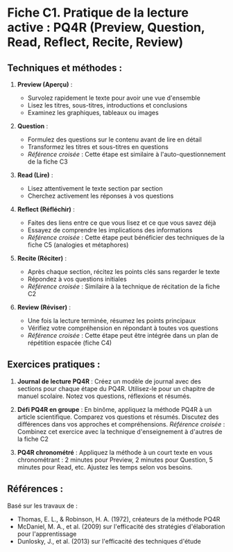 # Fiche C1. Pratique de la lecture active : PQ4R (Preview, Question, Read, Reflect, Recite, Review)

## Techniques et méthodes :

1. **Preview (Aperçu)** :
   - Survolez rapidement le texte pour avoir une vue d'ensemble
   - Lisez les titres, sous-titres, introductions et conclusions
   - Examinez les graphiques, tableaux ou images

2. **Question** :
   - Formulez des questions sur le contenu avant de lire en détail
   - Transformez les titres et sous-titres en questions
   - *Référence croisée* : Cette étape est similaire à l'auto-questionnement de la fiche C3

3. **Read (Lire)** :
   - Lisez attentivement le texte section par section
   - Cherchez activement les réponses à vos questions

4. **Reflect (Réfléchir)** :
   - Faites des liens entre ce que vous lisez et ce que vous savez déjà
   - Essayez de comprendre les implications des informations
   - *Référence croisée* : Cette étape peut bénéficier des techniques de la fiche C5 (analogies et métaphores)

5. **Recite (Réciter)** :
   - Après chaque section, récitez les points clés sans regarder le texte
   - Répondez à vos questions initiales
   - *Référence croisée* : Similaire à la technique de récitation de la fiche C2

6. **Review (Réviser)** :
   - Une fois la lecture terminée, résumez les points principaux
   - Vérifiez votre compréhension en répondant à toutes vos questions
   - *Référence croisée* : Cette étape peut être intégrée dans un plan de répétition espacée (fiche C4)

## Exercices pratiques :

1. **Journal de lecture PQ4R** :
   Créez un modèle de journal avec des sections pour chaque étape du PQ4R. Utilisez-le pour un chapitre de manuel scolaire. Notez vos questions, réflexions et résumés.

2. **Défi PQ4R en groupe** :
   En binôme, appliquez la méthode PQ4R à un article scientifique. Comparez vos questions et résumés. Discutez des différences dans vos approches et compréhensions.
   *Référence croisée* : Combinez cet exercice avec la technique d'enseignement à d'autres de la fiche C2

3. **PQ4R chronométré** :
   Appliquez la méthode à un court texte en vous chronométrant : 2 minutes pour Preview, 2 minutes pour Question, 5 minutes pour Read, etc. Ajustez les temps selon vos besoins.

## Références :

Basé sur les travaux de :
- Thomas, E. L., & Robinson, H. A. (1972), créateurs de la méthode PQ4R
- McDaniel, M. A., et al. (2009) sur l'efficacité des stratégies d'élaboration pour l'apprentissage
- Dunlosky, J., et al. (2013) sur l'efficacité des techniques d'étude